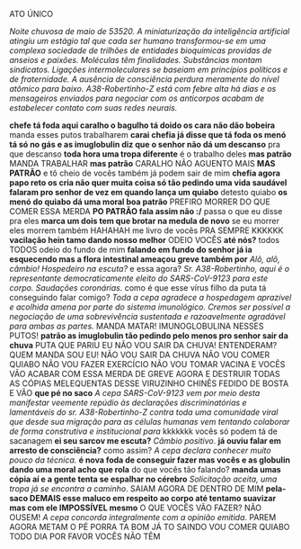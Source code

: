 ATO ÚNICO

*Noite chuvosa de maio de 53520. A miniaturização da inteligência artificial atingiu um estágio tal que cada ser humano transformou-se em uma complexa sociedade de trilhões de entidades bioquímicas providas de anseios e paixões. Moléculas têm finalidades. Substâncias montam sindicatos. Ligações intermoleculares se baseiam em princípios políticos e de fraternidade. A ausência de consciência perdura meramente do nível atômico para baixo. A38-Robertinho-Z está com febre alta há dias e os mensageiros enviados para negociar com os anticorpos acabam de estabelecer contato com suas redes neurais.*

**chefe tá foda aqui caralho o bagulho tá doido os cara não dão bobeira** manda esses putos trabalharem **carai chefia já disse que tá foda os menó tá só no gás e as imuglobulin diz que o senhor não dá um descanso** pra que descanso **toda hora uma tropa diferente** é o trabalho deles **mas patrão** MANDA TRABALHAR **mas patrão** CARALHO NÃO AGUENTO MAIS **MAS PATRÃO** e tô cheio de vocês também já podem sair de mim **chefia agora papo reto os cria não quer muita coisa só tão pedindo uma vida saudável falaram pro senhor de vez em quando lança um quiabo** detesto quiabo **os menó do quiabo dá uma moral boa patrão** PREFIRO MORRER DO QUE COMER ESSA MERDA **PO PATRÃO fala assim não :/** passa o que eu disse pra eles **marca um dois tem que brotar na medula de novo** se eu morrer eles morrem também HAHAHAH me livro de vocês PRA SEMPRE KKKKKK **vacilação hein tamo dando nosso melhor** ODEIO VOCÊS **até nós?** todos TODOS odeio do fundo de mim **falando em fundo do senhor já ia esquecendo mas a flora intestinal ameaçou greve também por** *Alô, alô, câmbio! Hospedeiro na escuta?* e essa agora? *Sr. A38-Robertinho, aqui é o representante democraticamente eleito do SARS-CoV-9123 para este corpo. Saudações coronárias.* como é que esse vírus filho da puta tá conseguindo falar comigo? *Toda a cepa agradece a hospedagem aprazível e acolhida amena por parte do sistema imunológico. Cremos ser possível a negociação de uma sobrevivência sustentada e razoavelmente agradável para ambas as partes.* MANDA MATAR! IMUNOGLOBULINA NESSES PUTOS! **patrão as imuglobulin tão pedindo pelo menos pro senhor sair da chuva** PUTA QUE PARIU EU NÃO VOU SAIR DA CHUVA! ENTENDERAM? QUEM MANDA SOU EU! NÃO VOU SAIR DA CHUVA NÃO VOU COMER QUIABO NÃO VOU FAZER EXERCÍCIO NÃO VOU TOMAR VACINA E VOCÊS VÃO ACABAR COM ESSA MERDA DE GREVE AGORA E DESTRUIR TODAS AS CÓPIAS MELEQUENTAS DESSE VIRUZINHO CHINÊS FEDIDO DE BOSTA E VÃO **que pé no saco** *A cepa SARS-CoV-9123 vem por meio desta manifestar veemente repúdio às declarações discriminatórias e lamentáveis do sr. A38-Robertinho-Z contra toda uma comunidade viral que desde sua migração para as células humanas vem tentando colaborar de forma construtiva e institucional para* kkkkkkk vocês só podem tá de sacanagem **ei seu sarcov me escuta?** *Câmbio positivo*. **já ouviu falar em arresto de consciência?** como assim? *A cepa declara conhecer muito pouco da técnica.* **é nova foda de conseguir fazer mas vocês e as globulin dando uma moral acho que rola** do que vocês tão falando? **manda umas cópia aí e a gente tenta se espalhar no cérebro** *Solicitação aceita, uma tropa já se encontra a caminho*. SAIAM AGORA DE DENTRO DE MIM **pela-saco DEMAIS esse maluco em respeito ao corpo até tentamo suavizar mas com ele IMPOSSÍVEL mesmo** O QUE VOCÊS VÃO FAZER? NÃO OUSEM! *A cepa concorda integralmente com a opinião emitida*. PAREM AGORA METAM O PÉ PORRA TA BOM JÁ TO SAINDO VOU COMER QUIABO TODO DIA POR FAVOR VOCÊS NÃO TÊM
